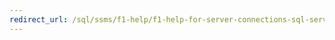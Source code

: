 ```yaml
---
redirect_url: /sql/ssms/f1-help/f1-help-for-server-connections-sql-server-management-studio
---
```

